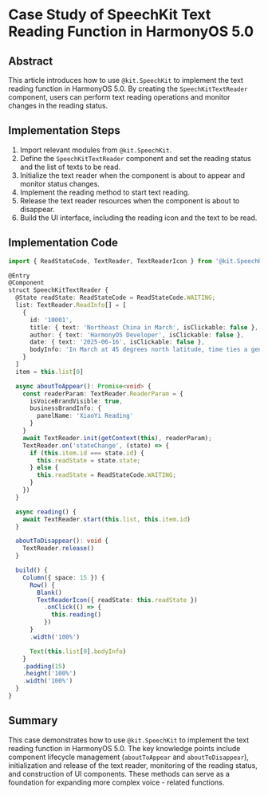 # Case Study of SpeechKit Text Reading Function in HarmonyOS 5.0

## Abstract
This article introduces how to use `@kit.SpeechKit` to implement the text reading function in HarmonyOS 5.0. By creating the `SpeechKitTextReader` component, users can perform text reading operations and monitor changes in the reading status.

## Implementation Steps
1. Import relevant modules from `@kit.SpeechKit`.
2. Define the `SpeechKitTextReader` component and set the reading status and the list of texts to be read.
3. Initialize the text reader when the component is about to appear and monitor status changes.
4. Implement the reading method to start text reading.
5. Release the text reader resources when the component is about to disappear.
6. Build the UI interface, including the reading icon and the text to be read.

## Implementation Code
```typescript
import { ReadStateCode, TextReader, TextReaderIcon } from '@kit.SpeechKit' 

@Entry 
@Component 
struct SpeechKitTextReader { 
  @State readState: ReadStateCode = ReadStateCode.WAITING; 
  list: TextReader.ReadInfo[] = [ 
    { 
      id: '10001', 
      title: { text: 'Northeast China in March', isClickable: false }, 
      author: { text: 'HarmonyOS Developer', isClickable: false }, 
      date: { text: '2025-06-16', isClickable: false }, 
      bodyInfo: 'In March at 45 degrees north latitude, time ties a gentle knot here. The morning mist by the Songhua River wraps fine snow, carving each branch into transparent glass. Ice crystals stack on the branches to form thousand - petaled magnolias. What rustles down when the wind passes through the branches is not snowflakes, but clearly the debris of stars falling into the world.' 
    } 
  ] 
  item = this.list[0] 

  async aboutToAppear(): Promise<void> { 
    const readerParam: TextReader.ReaderParam = { 
      isVoiceBrandVisible: true, 
      businessBrandInfo: { 
        panelName: 'XiaoYi Reading' 
      } 
    } 
    await TextReader.init(getContext(this), readerParam); 
    TextReader.on('stateChange', (state) => { 
      if (this.item.id === state.id) { 
        this.readState = state.state; 
      } else { 
        this.readState = ReadStateCode.WAITING; 
      } 
    }) 
  } 

  async reading() { 
    await TextReader.start(this.list, this.item.id) 
  } 

  aboutToDisappear(): void { 
    TextReader.release() 
  } 

  build() { 
    Column({ space: 15 }) { 
      Row() { 
        Blank() 
        TextReaderIcon({ readState: this.readState }) 
          .onClick(() => { 
            this.reading() 
          }) 
      } 
      .width('100%') 

      Text(this.list[0].bodyInfo) 
    } 
    .padding(15) 
    .height('100%') 
    .width('100%') 
  } 
} 
```

## Summary
This case demonstrates how to use `@kit.SpeechKit` to implement the text reading function in HarmonyOS 5.0. The key knowledge points include component lifecycle management (`aboutToAppear` and `aboutToDisappear`), initialization and release of the text reader, monitoring of the reading status, and construction of UI components. These methods can serve as a foundation for expanding more complex voice - related functions.
